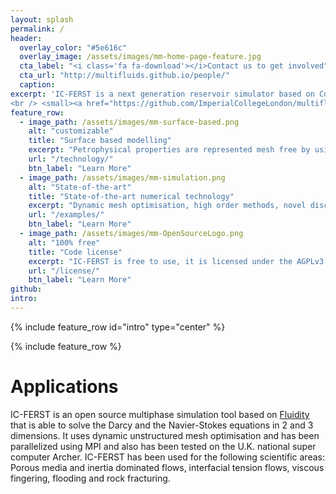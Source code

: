 ```yaml
---
layout: splash
permalink: /
header:
  overlay_color: "#5e616c"
  overlay_image: /assets/images/mm-home-page-feature.jpg
  cta_label: "<i class='fa fa-download'></i>Contact us to get involved"
  cta_url: "http://multifluids.github.io/people/"
  caption:
excerpt: 'IC-FERST is a next generation reservoir simulator based on Control-Volume Finite Element methods and dynamic unstructured mesh optimisation. IC-FERST is free and open-source currently being developed internally. Nonetheless, the project is open for collaborators!
<br /> <small><a href="https://github.com/ImperialCollegeLondon/multifluids_icferst">Private repository</a></small><br /><br /> {::nomarkdown}{:/nomarkdown}'
feature_row:
  - image_path: /assets/images/mm-surface-based.png
    alt: "customizable"
    title: "Surface based modelling"
    excerpt: "Petrophysical properties are represented mesh free by using NURBS surfaces."
    url: "/technology/"
    btn_label: "Learn More"
  - image_path: /assets/images/mm-simulation.png
    alt: "State-of-the-art"
    title: "State-of-the-art numerical technology"
    excerpt: "Dynamic mesh optimisation, high order methods, novel discretizations, resilient against 'poor' quality meshes, etc. "
    url: "/examples/"
    btn_label: "Learn More"
  - image_path: /assets/images/mm-OpenSourceLogo.png
    alt: "100% free"
    title: "Code license"
    excerpt: "IC-FERST is free to use, it is licensed under the AGPLv3."
    url: "/license/"
    btn_label: "Learn More"
github:
intro:
---
```


{% include feature_row id="intro" type="center" %}

{% include feature_row %}


# Applications

IC-FERST is an open source multiphase simulation tool based on <a href="http://fluidityproject.github.io/">
           Fluidity
      </a> that is able to solve the Darcy and the Navier-Stokes equations in 2 and 3 dimensions. It uses dynamic unstructured mesh optimisation and has been parallelized using MPI and also has been tested on the U.K. national super computer Archer. IC-FERST has been used for the following scientific areas: Porous media and inertia dominated flows, interfacial tension flows, viscous fingering, flooding and rock fracturing.

